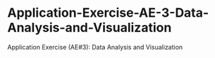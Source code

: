# Application-Exercise-AE-3-Data-Analysis-and-Visualization
Application Exercise (AE#3): Data Analysis and Visualization
